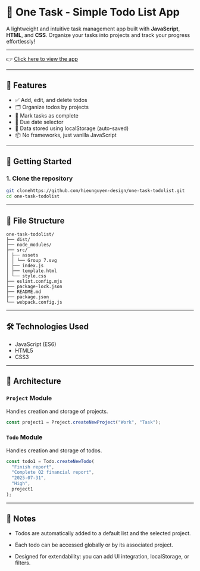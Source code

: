 # 📝 One Task - Simple Todo List App

A lightweight and intuitive task management app built with **JavaScript**, **HTML**, and **CSS**. Organize your tasks into projects and track your progress effortlessly!

---

👉 [Click here to view the app](https://hieunguyen-design.github.io/one-task-todolist/)

---

## 🚀 Features

- ✅ Add, edit, and delete todos
- 🗂 Organize todos by projects
- 🎯 Mark tasks as complete
- 📅 Due date selector
- 💾 Data stored using localStorage (auto-saved)
- 📦 No frameworks, just vanilla JavaScript

---

## 🧠 Getting Started

### 1. Clone the repository

```bash
git clonehttps://github.com/hieunguyen-design/one-task-todolist.git
cd one-task-todolist
```

---

## 📁 File Structure

```
one-task-todolist/
├── dist/
├── node_modules/
├── src/
│ ├── assets
│ │ └── Group 7.svg
│ ├── index.js
│ ├── template.html
│ └── style.css
├── eslint.config.mjs
├── package-lock.json
├── README.md
├── package.json
└── webpack.config.js
```

---

## 🛠️ Technologies Used

- JavaScript (ES6)
- HTML5
- CSS3

---

## 🧱 Architecture

### `Project` Module

Handles creation and storage of projects.

```js
const project1 = Project.createNewProject("Work", "Task");
```

### `Todo` Module

Handles creation and storage of todos.

```js
const todo1 = Todo.createNewTodo(
  "Finish report",
  "Complete Q2 financial report",
  "2025-07-31",
  "High",
  project1
);
```

---

## 📌 Notes

- Todos are automatically added to a default list and the selected project.

- Each todo can be accessed globally or by its associated project.

- Designed for extendability: you can add UI integration, localStorage, or filters.
